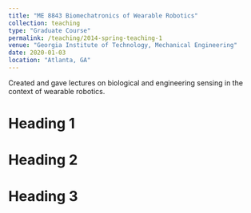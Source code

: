 ```yaml
---
title: "ME 8843 Biomechatronics of Wearable Robotics"
collection: teaching
type: "Graduate Course"
permalink: /teaching/2014-spring-teaching-1
venue: "Georgia Institute of Technology, Mechanical Engineering"
date: 2020-01-03
location: "Atlanta, GA"
---
```


Created and gave lectures on biological and engineering sensing in the context of wearable robotics.

Heading 1
======

Heading 2
======

Heading 3
======